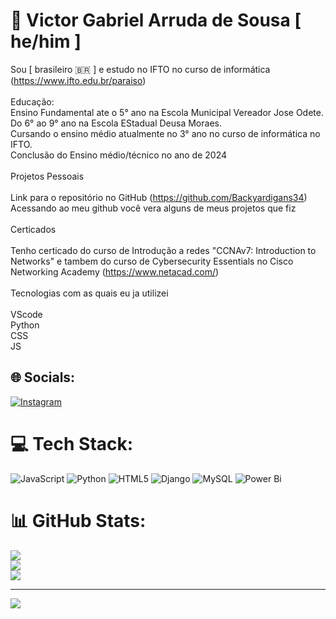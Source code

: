 # 💫 Victor Gabriel Arruda de Sousa [ he/him ]
  Sou [ brasileiro 🇧🇷 ] e estudo no IFTO no curso de informática (https://www.ifto.edu.br/paraiso) <br><br> Educação:<br> Ensino Fundamental ate o 5° ano na Escola Municipal Vereador Jose Odete.<br> Do 6° ao 9° ano na Escola EStadual Deusa Moraes.<br> Cursando o ensino médio atualmente no 3° ano no curso de informática no IFTO.<br> Conclusão do Ensino médio/técnico no ano de 2024<br><br> Projetos Pessoais <br><br> Link para o repositório no GitHub (https://github.com/Backyardigans34)<br>Acessando ao meu github você vera alguns de meus projetos que fiz<br><br>Certicados <br><br>Tenho certicado do curso de Introdução a redes "CCNAv7: Introduction to Networks" e tambem do curso de Cybersecurity Essentials no Cisco Networking Academy (https://www.netacad.com/)<br><br>Tecnologias com as quais eu ja utilizei<br><br>VScode<br>Python<br>CSS<br> JS<br>


## 🌐 Socials:
[![Instagram](https://img.shields.io/badge/Instagram-%23E4405F.svg?logo=Instagram&logoColor=white)](https://instagram.com/vittin.rwq) 

# 💻 Tech Stack:
![JavaScript](https://img.shields.io/badge/javascript-%23323330.svg?style=for-the-badge&logo=javascript&logoColor=%23F7DF1E) ![Python](https://img.shields.io/badge/python-3670A0?style=for-the-badge&logo=python&logoColor=ffdd54) ![HTML5](https://img.shields.io/badge/html5-%23E34F26.svg?style=for-the-badge&logo=html5&logoColor=white) ![Django](https://img.shields.io/badge/django-%23092E20.svg?style=for-the-badge&logo=django&logoColor=white) ![MySQL](https://img.shields.io/badge/mysql-%2300000f.svg?style=for-the-badge&logo=mysql&logoColor=white) ![Power Bi](https://img.shields.io/badge/power_bi-F2C811?style=for-the-badge&logo=powerbi&logoColor=black)
# 📊 GitHub Stats:
![](https://github-readme-stats.vercel.app/api?username=Backyardigans34&theme=dark&hide_border=false&include_all_commits=false&count_private=false)<br/>
![](https://github-readme-streak-stats.herokuapp.com/?user=Backyardigans34&theme=dark&hide_border=false)<br/>
![](https://github-readme-stats.vercel.app/api/top-langs/?username=Backyardigans34&theme=dark&hide_border=false&include_all_commits=false&count_private=false&layout=compact)

---
[![](https://visitcount.itsvg.in/api?id=Backyardigans34&icon=0&color=0)](https://visitcount.itsvg.in)

<!-- Proudly created with GPRM ( https://gprm.itsvg.in ) -->